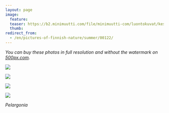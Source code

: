 ```yaml
---
layout: page
image:
  feature:
  teaser: https://b2.minimuutti.com/file/minimuutti-com/luontokuvat/kes%C3%A4/9/DS36536-245px.jpg
  thumb:
redirect_from:
  - /en/pictures-of-finnish-nature/summer/00122/
---
```


*You can buy these photos in full resolution and without the watermark on [500px.com](https://500px.com/minimuutticom/galleries/flowers).*

[![](https://b2.minimuutti.com/file/minimuutti-com/luontokuvat/kes%C3%A4/9/DS36531-800px.jpg)](https://dl.dropboxusercontent.com/sh/ea1wtnz7z734o12/AAB1BDHpFhdsLPcuNLQLDhnqa/luontokuvat/kes%C3%A4/9/DS36531.jpg)

[![](https://b2.minimuutti.com/file/minimuutti-com/luontokuvat/kes%C3%A4/9/DS36532-800px.jpg)](https://dl.dropboxusercontent.com/sh/ea1wtnz7z734o12/AAA1hTzPjbqe_DI-GooA5R3-a/luontokuvat/kes%C3%A4/9/DS36532.jpg)

[![](https://b2.minimuutti.com/file/minimuutti-com/luontokuvat/kes%C3%A4/9/DS36533-800px.jpg)](https://dl.dropboxusercontent.com/sh/ea1wtnz7z734o12/AAAebu0J7MJnl3C2lrKgT8Sca/luontokuvat/kes%C3%A4/9/DS36533.jpg)

[![](https://b2.minimuutti.com/file/minimuutti-com/luontokuvat/kes%C3%A4/9/DS36536-800px.jpg)](https://dl.dropboxusercontent.com/sh/ea1wtnz7z734o12/AAB6DpxMirQzgIDe6H2GqED4a/luontokuvat/kes%C3%A4/9/DS36536.jpg)

*Pelargonia*

